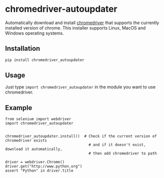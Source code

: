 # chromedriver-autoupdater
Automatically download and install [chromedriver](https://chromedriver.chromium.org/) that supports the currently installed version of chrome. This installer supports Linux, MacOS and Windows operating systems.

## Installation

```bash
pip install chromedriver_autoupdater
```

## Usage
Just type `import chromedriver_autoupdater` in the module you want to use chromedriver.

## Example
```
from selenium import webdriver
import chromedriver_autoupdater


chromedriver_autoupdater.install()  # Check if the current version of chromedriver exists
                                      # and if it doesn't exist, download it automatically,
                                      # then add chromedriver to path

driver = webdriver.Chrome()
driver.get("http://www.python.org")
assert "Python" in driver.title
```
